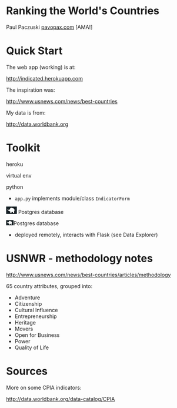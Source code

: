 # Ranking the World's Countries

Paul Paczuski [pavopax.com](http://pavopax.github.io)   [AMA!] 	

Quick Start
===============================================================================

The web app (working) is at:

http://indicated.herokuapp.com

The inspiration was:

http://www.usnews.com/news/best-countries

My data is from:

http://data.worldbank.org


Toolkit 
===============================================================================

heroku

virtual env

python

* `app.py` implements module/class `IndicatorForm`

![ele](https://raw.githubusercontent.com/pavopax/ranking-countries/master/heroku/static/img/ele.png) Postgres database

<img src="https://raw.githubusercontent.com/pavopax/ranking-countries/master/heroku/static/img/ele.png" width="20px">Postgres database
*  deployed remotely, interacts with Flask (see Data Explorer)




USNWR - methodology notes
===============================================================================

http://www.usnews.com/news/best-countries/articles/methodology


65 country attributes, grouped into:
* Adventure
* Citizenship
* Cultural Influence
* Entrepreneurship
* Heritage
* Movers
* Open for Business
* Power
* Quality of Life

Sources 
===============================================================================

More on some CPIA indicators:  

http://data.worldbank.org/data-catalog/CPIA

